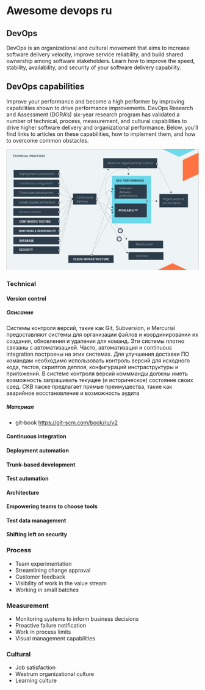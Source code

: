 # Awesome devops ru

## DevOps

DevOps is an organizational and cultural movement that aims to increase software delivery velocity, improve service reliability, and build shared ownership among software stakeholders. Learn how to improve the speed, stability, availability, and security of your software delivery capability.

## DevOps capabilities
Improve your performance and become a high performer by improving capabilities shown to drive performance improvements. DevOps Research and Assessment (DORA’s) six-year research program has validated a number of technical, process, measurement, and cultural capabilities to drive higher software delivery and organizational performance. Below, you’ll find links to articles on these capabilities, how to implement them, and how to overcome common obstacles.

![alt text](schema.png)

### Technical
#### Version control
##### Описание
Системы контроля версий, такие как Git, Subversion, и Mercurial предоставляют системы для организации файлов и координировании их создания, обновления и удаления для команд. Эти системы плотно связаны с автоматизацией. Часто, автоматизация и continuous integration построены на этих системах. Для улучшения доставки ПО командам необходимо использовать контроль версий для исходного кода, тестов, скриптов деплоя, конфигураций инстраструктуры и приложений. В системе контроля версий коммманды должны иметь возможность запрашивать текущее (и историческое) состояние своих сред. СКВ также предлагает прямые преимущества, такие как аварийное восстановление и возможность аудита  
##### Материал
  - git-book https://git-scm.com/book/ru/v2

#### Continuous integration
#### Deployment automation
#### Trunk-based development
#### Test automation
#### Architecture
#### Empowering teams to choose tools
#### Test data management
#### Shifting left on security

### Process
 - Team experimentation
 - Streamlining change approval
 - Customer feedback
 - Visibility of work in the value stream
 - Working in small batches

### Measurement
 - Monitoring systems to inform business decisions
 - Proactive failure notification
 - Work in process limits
 - Visual management capabilities

### Cultural
 - Job satisfaction
 - Westrum organizational culture
 - Learning culture
